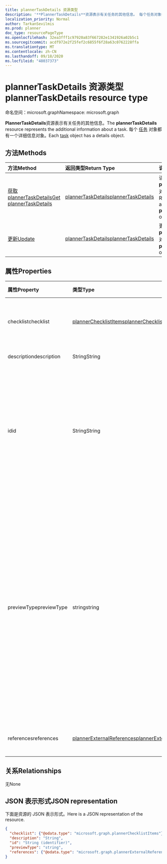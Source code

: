 ```yaml
---
title: plannerTaskDetails 资源类型
description: '**PlannerTaskDetails**资源表示有关任务的其他信息。 每个任务对象都有一个详细信息对象。'
localization_priority: Normal
author: TarkanSevilmis
ms.prod: planner
doc_type: resourcePageType
ms.openlocfilehash: 32ea3fff1c97920a83f667282e1341926a02b5c1
ms.sourcegitcommit: acdf972e2f25fef2c6855f6f28a63c0762228ffa
ms.translationtype: MT
ms.contentlocale: zh-CN
ms.lasthandoff: 09/18/2020
ms.locfileid: "48037373"
---
```

# <a name="plannertaskdetails-resource-type"></a><span data-ttu-id="29ac9-104">plannerTaskDetails 资源类型</span><span class="sxs-lookup"><span data-stu-id="29ac9-104">plannerTaskDetails resource type</span></span>

<span data-ttu-id="29ac9-105">命名空间：microsoft.graph</span><span class="sxs-lookup"><span data-stu-id="29ac9-105">Namespace: microsoft.graph</span></span>

<span data-ttu-id="29ac9-106">**PlannerTaskDetails**资源表示有关任务的其他信息。</span><span class="sxs-lookup"><span data-stu-id="29ac9-106">The **plannerTaskDetails** resource represents the additional information about a task.</span></span> <span data-ttu-id="29ac9-107">每个 [任务](plannertask.md) 对象都有一个详细信息对象。</span><span class="sxs-lookup"><span data-stu-id="29ac9-107">Each [task](plannertask.md) object has a details object.</span></span>


## <a name="methods"></a><span data-ttu-id="29ac9-108">方法</span><span class="sxs-lookup"><span data-stu-id="29ac9-108">Methods</span></span>

| <span data-ttu-id="29ac9-109">方法</span><span class="sxs-lookup"><span data-stu-id="29ac9-109">Method</span></span>           | <span data-ttu-id="29ac9-110">返回类型</span><span class="sxs-lookup"><span data-stu-id="29ac9-110">Return Type</span></span>    |<span data-ttu-id="29ac9-111">说明</span><span class="sxs-lookup"><span data-stu-id="29ac9-111">Description</span></span>|
|:---------------|:--------|:----------|
|[<span data-ttu-id="29ac9-112">获取 plannerTaskDetails</span><span class="sxs-lookup"><span data-stu-id="29ac9-112">Get plannerTaskDetails</span></span>](../api/plannertaskdetails-get.md) | [<span data-ttu-id="29ac9-113">plannerTaskDetails</span><span class="sxs-lookup"><span data-stu-id="29ac9-113">plannerTaskDetails</span></span>](plannertaskdetails.md) |<span data-ttu-id="29ac9-114">读取 **plannerTaskDetails** 对象的属性和关系。</span><span class="sxs-lookup"><span data-stu-id="29ac9-114">Read properties and relationships of **plannerTaskDetails** object.</span></span>|
|[<span data-ttu-id="29ac9-115">更新</span><span class="sxs-lookup"><span data-stu-id="29ac9-115">Update</span></span>](../api/plannertaskdetails-update.md) | [<span data-ttu-id="29ac9-116">plannerTaskDetails</span><span class="sxs-lookup"><span data-stu-id="29ac9-116">plannerTaskDetails</span></span>](plannertaskdetails.md)    |<span data-ttu-id="29ac9-117">更新 **plannerTaskDetails** 对象。</span><span class="sxs-lookup"><span data-stu-id="29ac9-117">Update **plannerTaskDetails** object.</span></span> |

## <a name="properties"></a><span data-ttu-id="29ac9-118">属性</span><span class="sxs-lookup"><span data-stu-id="29ac9-118">Properties</span></span>
| <span data-ttu-id="29ac9-119">属性</span><span class="sxs-lookup"><span data-stu-id="29ac9-119">Property</span></span>     | <span data-ttu-id="29ac9-120">类型</span><span class="sxs-lookup"><span data-stu-id="29ac9-120">Type</span></span>   |<span data-ttu-id="29ac9-121">说明</span><span class="sxs-lookup"><span data-stu-id="29ac9-121">Description</span></span>|
|:---------------|:--------|:----------|
|<span data-ttu-id="29ac9-122">checklist</span><span class="sxs-lookup"><span data-stu-id="29ac9-122">checklist</span></span>|[<span data-ttu-id="29ac9-123">plannerChecklistItems</span><span class="sxs-lookup"><span data-stu-id="29ac9-123">plannerChecklistItems</span></span>](plannerchecklistitems.md)|<span data-ttu-id="29ac9-124">任务上的检查表项目集合。</span><span class="sxs-lookup"><span data-stu-id="29ac9-124">The collection of checklist items on the task.</span></span>|
|<span data-ttu-id="29ac9-125">description</span><span class="sxs-lookup"><span data-stu-id="29ac9-125">description</span></span>|<span data-ttu-id="29ac9-126">String</span><span class="sxs-lookup"><span data-stu-id="29ac9-126">String</span></span>|<span data-ttu-id="29ac9-127">任务描述</span><span class="sxs-lookup"><span data-stu-id="29ac9-127">Description of the task</span></span>|
|<span data-ttu-id="29ac9-128">id</span><span class="sxs-lookup"><span data-stu-id="29ac9-128">id</span></span>|<span data-ttu-id="29ac9-129">String</span><span class="sxs-lookup"><span data-stu-id="29ac9-129">String</span></span>| <span data-ttu-id="29ac9-130">只读。</span><span class="sxs-lookup"><span data-stu-id="29ac9-130">Read-only.</span></span> <span data-ttu-id="29ac9-131">任务详细信息的 ID。</span><span class="sxs-lookup"><span data-stu-id="29ac9-131">ID of the task details.</span></span> <span data-ttu-id="29ac9-132">长度为 28 个字符，区分大小写。</span><span class="sxs-lookup"><span data-stu-id="29ac9-132">It is 28 characters long and case-sensitive.</span></span> <span data-ttu-id="29ac9-133">[格式验证](planner-identifiers-disclaimer.md)在服务上完成。</span><span class="sxs-lookup"><span data-stu-id="29ac9-133">[Format validation](planner-identifiers-disclaimer.md) is done on the service.</span></span>|
|<span data-ttu-id="29ac9-134">previewType</span><span class="sxs-lookup"><span data-stu-id="29ac9-134">previewType</span></span>|<span data-ttu-id="29ac9-135">string</span><span class="sxs-lookup"><span data-stu-id="29ac9-135">string</span></span>|<span data-ttu-id="29ac9-136">这将设置显示在任务上的预览类型。</span><span class="sxs-lookup"><span data-stu-id="29ac9-136">This sets the type of preview that shows up on the task.</span></span> <span data-ttu-id="29ac9-137">可能的值包括 `automatic`、`noPreview`、`checklist`、`description`、`reference`。</span><span class="sxs-lookup"><span data-stu-id="29ac9-137">The possible values are: `automatic`, `noPreview`, `checklist`, `description`, `reference`.</span></span> <span data-ttu-id="29ac9-138">将设置为 `automatic` 显示的预览由查看任务的应用程序选择。</span><span class="sxs-lookup"><span data-stu-id="29ac9-138">When set to `automatic` the displayed preview is chosen by the app viewing the task.</span></span>|
|<span data-ttu-id="29ac9-139">references</span><span class="sxs-lookup"><span data-stu-id="29ac9-139">references</span></span>|[<span data-ttu-id="29ac9-140">plannerExternalReferences</span><span class="sxs-lookup"><span data-stu-id="29ac9-140">plannerExternalReferences</span></span>](plannerexternalreferences.md)|<span data-ttu-id="29ac9-141">任务上的引用集合。</span><span class="sxs-lookup"><span data-stu-id="29ac9-141">The collection of references on the task.</span></span>|

## <a name="relationships"></a><span data-ttu-id="29ac9-142">关系</span><span class="sxs-lookup"><span data-stu-id="29ac9-142">Relationships</span></span>
<span data-ttu-id="29ac9-143">无</span><span class="sxs-lookup"><span data-stu-id="29ac9-143">None</span></span>


## <a name="json-representation"></a><span data-ttu-id="29ac9-144">JSON 表示形式</span><span class="sxs-lookup"><span data-stu-id="29ac9-144">JSON representation</span></span>
<span data-ttu-id="29ac9-145">下面是资源的 JSON 表示形式。</span><span class="sxs-lookup"><span data-stu-id="29ac9-145">Here is a JSON representation of the resource.</span></span>

<!--{
  "blockType": "resource",
  "optionalProperties": [],
  "baseType": "microsoft.graph.entity",
  "@odata.type": "microsoft.graph.plannerTaskDetails"
}-->

```json
{
  "checklist": {"@odata.type": "microsoft.graph.plannerChecklistItems"},
  "description": "String",
  "id": "String (identifier)",
  "previewType": "string",
  "references": {"@odata.type": "microsoft.graph.plannerExternalReferences"}
}

```

<!-- uuid: 8fcb5dbc-d5aa-4681-8e31-b001d5168d79
2015-10-25 14:57:30 UTC -->
<!-- {
  "type": "#page.annotation",
  "description": "plannerTaskDetails resource",
  "keywords": "",
  "section": "documentation",
  "tocPath": ""
}-->

